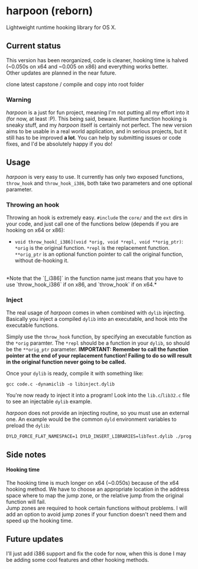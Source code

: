 # harpoon (reborn)
Lightweight runtime hooking library for OS X.

## Current status
This version has been reorganized, code is cleaner, hooking time is halved (~0.050s on x64 and ~0.005 on x86) and everything works better.
<br>
Other updates are planned in the near future.


clone latest capstone / compile and copy into root folder



### Warning
*harpoon* is a just for fun project, meaning I'm not putting all my effort into it (for now, at least :P). This being said,
beware. Runtime function hooking is sneaky stuff, and my *harpoon* itself is certainly not perfect.
The new version aims to be usable in a real world application, and in serious projects, but it still has to be improved **a lot**.
You can help by submitting issues or code fixes, and I'd be absolutely happy if you do!

## Usage
*harpoon* is very easy to use. It currently has only two exposed functions, `throw_hook` and `throw_hook_i386`, both take two parameters and one optional parameter.

### Throwing an hook
Throwing an hook is extremely easy. `#include` the `core/` and the `ext` dirs in your code, and just call one of the functions below (depends if you are hooking on x64 or x86):
+ `void throw_hook[_i386](void *orig, void *repl, void **orig_ptr)`: `*orig` is the original function. `*repl` is the replacement function. `**orig_ptr` is an optional function pointer to call the original function, without de-hooking it.
<br>
*Note that the `[_i386]` in the function name just means that you have to use `throw_hook_i386` if on x86, and `throw_hook` if on x64.*

### Inject
The real usage of *harpoon* comes in when combined with `dylib` injecting. Basically you inject a compiled `dylib` into an executable, and hook into the executable functions.

Simply use the `throw_hook` function, by specifying an executable function as the `*orig` paramter. The `*repl` should be a function in your `dylib`, so should be the `**orig_ptr` parameter. **IMPORTANT: Remember to call the function pointer at the end of your replacement function! Failing to do so will result in the original function never going to be called.**

Once your `dylib` is ready, compile it with something like:

    gcc code.c -dynamiclib -o libinject.dylib

You're now ready to inject it into a program! Look into the `lib.c`/`lib32.c` file to see an injectable `dylib` example.

*harpoon* does not provide an injecting routine, so you must use an external one. An example would be the common `dyld` environment variables to preload the `dylib`:

    DYLD_FORCE_FLAT_NAMESPACE=1 DYLD_INSERT_LIBRARIES=libTest.dylib ./prog

## Side notes
#### Hooking time
The hooking time is much longer on x64 (~0.050s) because of the x64 hooking method. We have to choose an appropriate location in the address space where to map the jump zone, or the relative jump from the original function will fail.
<br>
Jump zones are required to hook certain functions without problems. I will add an option to avoid jump zones if your function doesn't need them and speed up the hooking time.

## Future updates
I'll just add i386 support and fix the code for now, when this is done I may be adding some cool features and other hooking methods.
